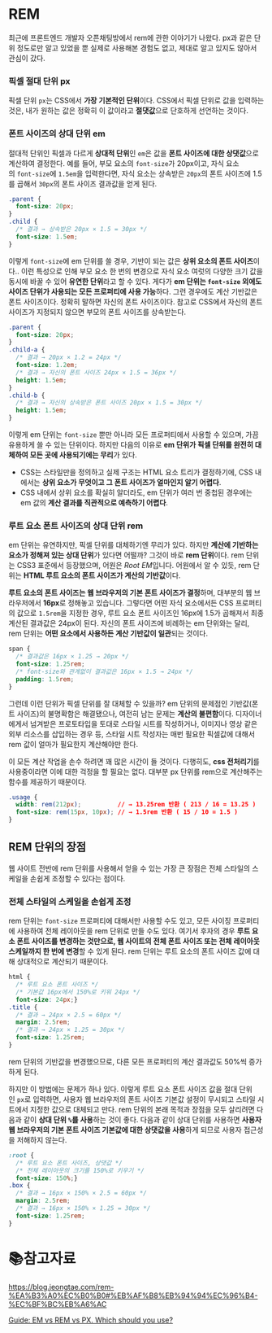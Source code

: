 # REM

최근에 프론트엔드 개발자 오픈채팅방에서 rem에 관한 이야기가 나왔다. px과 같은 단위 정도로만 알고 있었을 뿐 실제로 사용해본 경험도 없고, 제대로 알고 있지도 않아서 관심이 갔다.

### 픽셀 절대 단위 px

픽셀 단위 `px`는 CSS에서 **가장 기본적인 단위**이다. CSS에서 픽셀 단위로 값을 입력하는 것은, 내가 원하는 값은 정확히 이 값이라고 **절댓값**으로 단호하게 선언하는 것이다.

### 폰트 사이즈의 상대 단위 em

절대적 단위인 픽셀과 다르게 **상대적 단위**인 `em`은 값을 **폰트 사이즈에 대한 상댓값**으로 계산하여 결정한다. 예를 들어, 부모 요소의 `font-size`가 20px이고, 자식 요소의 `font-size`에 `1.5em`을 입력한다면, 자식 요소는 상속받은 `20px`의 폰트 사이즈에 1.5를 곱해서 `30px`의 폰트 사이즈 결과값을 얻게 된다.

```css
.parent {
  font-size: 20px;
}
.child {
  /* 결과 → 상속받은 20px × 1.5 = 30px */
  font-size: 1.5em;
}
```

이렇게 `font-size`에 em 단위를 쓸 경우, 기반이 되는 값은 **상위 요소의 폰트 사이즈**이다.. 이런 특성으로 인해 부모 요소 한 번의 변경으로 자식 요소 여럿의 다양한 크기 값을 동시에 바꿀 수 있어 **유연한 단위**라고 할 수 있다. 게다가 **em 단위는 `font-size` 외에도 사이즈 단위가 사용되는 모든 프로퍼티에 사용 가능**하다. 그런 경우에도 계산 기반값은 폰트 사이즈이다. 정확히 말하면 자신의 폰트 사이즈이다. 참고로 CSS에서 자신의 폰트 사이즈가 지정되지 않으면 부모의 폰트 사이즈를 상속받는다.

```css
.parent {
  font-size: 20px;
}
.child-a {
  /* 결과 → 20px × 1.2 = 24px */
  font-size: 1.2em;
  /* 결과 → 자신의 폰트 사이즈 24px × 1.5 = 36px */
  height: 1.5em;
}
.child-b {
  /* 결과 → 자신의 상속받은 폰트 사이즈 20px × 1.5 = 30px */
  height: 1.5em;
}
```

이렇게 em 단위는 `font-size` 뿐만 아니라 모든 프로퍼티에서 사용할 수 있으며, 가끔 유용하게 쓸 수 있는 단위이다. 하지만 다음의 이유로 **em 단위가 픽셀 단위를 완전히 대체하여 모든 곳에 사용되기에는 무리**가 있다.

- CSS는 스타일만을 정의하고 실제 구조는 HTML 요소 트리가 결정하기에, CSS 내에서는 **상위 요소가 무엇이고 그 폰트 사이즈가 얼마인지 알기 어렵다**.
- CSS 내에서 상위 요소를 확실히 알더라도, em 단위가 여러 번 중첩된 경우에는 em 값의 **계산 결과를 직관적으로 예측하기 어렵다**.

### 루트 요소 폰트 사이즈의 상대 단위 rem

em 단위는 유연하지만, 픽셀 단위를 대체하기엔 무리가 있다. 하지만 **계산에 기반하는 요소가 정해져 있는 상대 단위**가 있다면 어떨까? 그것이 바로 **rem 단위**이다. rem 단위는 CSS3 표준에서 등장했으며, 어원은 *Root EM*입니다. 어원에서 알 수 있듯, rem 단위는 **HTML 루트 요소의 폰트 사이즈가 계산의 기반값**이다.

**루트 요소의 폰트 사이즈는 웹 브라우저의 기본 폰트 사이즈가 결정**하며, 대부분의 웹 브라우저에서 **16px**로 정해놓고 있습니다. 그렇다면 어떤 자식 요소에서든 CSS 프로퍼티의 값으로 `1.5rem`을 지정한 경우, 루트 요소 폰트 사이즈인 16px에 1.5가 곱해져서 최종 계산된 결과값은 24px이 된다. 자신의 폰트 사이즈에 비례하는 em 단위와는 달리, rem 단위는 **어떤 요소에서 사용하든 계산 기반값이 일관**되는 것이다.

```css
span {
  /* 결과값은 16px × 1.25 → 20px */
  font-size: 1.25rem;
  /* font-size와 관계없이 결과값은 16px × 1.5 → 24px */
  padding: 1.5rem;
}
```

그런데 이런 단위가 픽셀 단위를 잘 대체할 수 있을까? em 단위의 문제점인 기반값(폰트 사이즈)의 불명확함은 해결됐으나, 여전히 남는 문제는 **계산의 불편함**이다. 디자이너에게서 넘겨받은 프로토타입을 토대로 스타일 시트를 작성하거나, 이미지나 영상 같은 외부 리소스를 삽입하는 경우 등, 스타일 시트 작성자는 매번 필요한 픽셀값에 대해서 rem 값이 얼마가 필요한지 계산해야만 한다.

이 모든 계산 작업을 손수 하려면 꽤 많은 시간이 들 것이다. 다행히도, **css 전처리기**를 사용중이라면 이에 대한 걱정을 할 필요는 없다. 대부분 px 단위를 rem으로 계산해주는 함수를 제공하기 때문이다.

```css
.usage {
  width: rem(212px);          // → 13.25rem 반환 ( 213 / 16 = 13.25 )
  font-size: rem(15px, 10px); // → 1.5rem 반환 ( 15 / 10 = 1.5 )
}
```

## REM 단위의 장점

웹 사이트 전반에 rem 단위를 사용해서 얻을 수 있는 가장 큰 장점은 전체 스타일의 스케일을 손쉽게 조정할 수 있다는 점이다. 

### 전체 스타일의 스케일을 손쉽게 조정

rem 단위는 `font-size` 프로퍼티에 대해서만 사용할 수도 있고, 모든 사이징 프로퍼티에 사용하여 전체 레이아웃을 rem 단위로 만들 수도 있다. 여기서 후자의 경우 **루트 요소 폰트 사이즈를 변경하는 것만으로, 웹 사이트의 전체 폰트 사이즈 또는 전체 레이아웃 스케일까지 한 번에 변경**할 수 있게 된다. rem 단위는 루트 요소의 폰트 사이즈 값에 대해 상대적으로 계산되기 때문이다. 

```css
html {
  /* 루트 요소 폰트 사이즈 */
  /* 기본값 16px에서 150%로 키워 24px */
  font-size: 24px;}
.title {
  /* 결과 → 24px × 2.5 = 60px */
  margin: 2.5rem;
  /* 결과 → 24px × 1.25 = 30px */
  font-size: 1.25rem;
}
```

rem 단위의 기반값을 변경했으므로, 다른 모든 프로퍼티의 계산 결과값도 50%씩 증가하게 된다. 

하지만 이 방법에는 문제가 하나 있다. 이렇게 루트 요소 폰트 사이즈 값을 절대 단위인 `px`로 입력하면, 사용자 웹 브라우저의 폰트 사이즈 기본값 설정이 무시되고 스타일 시트에서 지정한 값으로 대체되고 만다. rem 단위의 본래 목적과 장점을 모두 살리려면 다음과 같이 **상대 단위 `%`를 사용**하는 것이 좋다. 다음과 같이 상대 단위를 사용하면 **사용자 웹 브라우저의 기본 폰트 사이즈 기본값에 대한 상댓값을 사용**하게 되므로 사용자 접근성을 저해하지 않는다.

```css
:root {
  /* 루트 요소 폰트 사이즈, 상댓값 */
  /* 전체 레이아웃의 크기를 150%로 키우기 */
  font-size: 150%;}
.box {
  /* 결과 → 16px × 150% × 2.5 = 60px */
  margin: 2.5rem;
  /* 결과 → 16px × 150% × 1.25 = 30px */
  font-size: 1.25rem;
}
```

# :books:참고자료

https://blog.jeongtae.com/rem-%EA%B3%A0%EC%B0%B0#%EB%AF%B8%EB%94%94%EC%96%B4-%EC%BF%BC%EB%A6%AC

[Guide: EM vs REM vs PX. Which should you use?](https://engageinteractive.co.uk/blog/em-vs-rem-vs-px)
